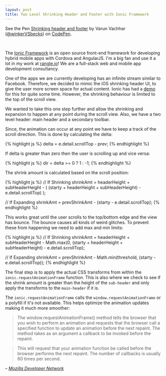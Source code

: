```yaml
---
layout: post
title: Two Level Shrinking Header and Footer with Ionic Framework
---
```


<p data-height="600" data-theme-id="7569" data-slug-hash="ptvqJ" data-default-tab="result" class='codepen'>See the Pen <a href='http://codepen.io/winkerVSbecks/pen/ptvqJ/'>Shrinking header and footer</a> by Varun Vachhar (<a href='http://codepen.io/winkerVSbecks'>@winkerVSbecks</a>) on <a href='http://codepen.io'>CodePen</a>.</p>
<script async src="//codepen.io/assets/embed/ei.js"></script>

<br/>

The [Ionic Framework](http://ionicframework.com/) is an open source front-end framework for developing hybrid mobile apps with Cordova and AngularJS. I'm a big fan and use it a lot in my work at [rangle.io](http://rangle.io)! We are a full-stack web and mobile app development consultancy.

<!--more-->

One of the apps we are currently developing has an infinite stream similar to Facebook. Therefore, we decided to mimic the iOS shrinking header UI, to give the user more screen space for actual content. Ionic has had a [demo](http://codepen.io/ionic/pen/hIzFp) for this for quite some time. However, the shrinking behaviour is limited to the top of the scroll view.

We wanted to take this one step further and allow the shrinking and expansion to happen at any point during the scroll view. Also, we have a two level header: main header and a secondary toolbar.

Since, the animation can occur at any point we have to keep a track of the scroll direction. This is done by calculating the delta:

{% highlight js %}
delta = e.detail.scrollTop - prev;
{% endhighlight %}

If delta is greater than zero then the user is scrolling up and vice versa:

{% highlight js %}
dir = delta >= 0 ? 1 : -1;
{% endhighlight %}

The shrink amount is calculated based on the scroll position:

{% highlight js %}
// If Shrinking
shrinkAmt = headerHeight + subHeaderHeight - ( (starty + headerHeight + subHeaderHeight) - e.detail.scrollTop) );

// If Expanding
shrinkAmt = prevShrinkAmt - (starty - e.detail.scrollTop);
{% endhighlight %}

This works great until the user scrolls to the top/bottom edge and the view has bounce. The bounce causes all kinds of weird glitches. To prevent these from happening we need to add max and min limits:

{% highlight js %}
// If Shrinking
shrinkAmt = headerHeight + subHeaderHeight - Math.max(0, (starty + headerHeight + subHeaderHeight) - e.detail.scrollTop);

// If Expanding
shrinkAmt = prevShrinkAmt - Math.min(threshold, (starty - e.detail.scrollTop));
{% endhighlight %}

The final step is to apply the actual CSS transforms from within the `ionic.requestAnimationFrame` function. This is also where we check to see if the shrink amount is greater than the height of the `sub-header` and only apply the transforms to the `main-header` if it is.

The `ionic.requestAnimationFrame` calls the `window.requestAnimationFrame` or a polyfill if it's not available. This helps optimize the animation updates making it much more smoother:

> The window.requestAnimationFrame() method tells the browser that you wish to perform an animation and requests that the browser call a specified function to update an animation before the next repaint. The method takes as an argument a callback to be invoked before the repaint.

> This will request that your animation function be called before the browser performs the next repaint. The number of callbacks is usually 60 times per second.

<cite>&ndash; <a href="https://developer.mozilla.org/en/docs/Web/API/window.requestAnimationFrame">Mozilla Developer Network</a></cite>
